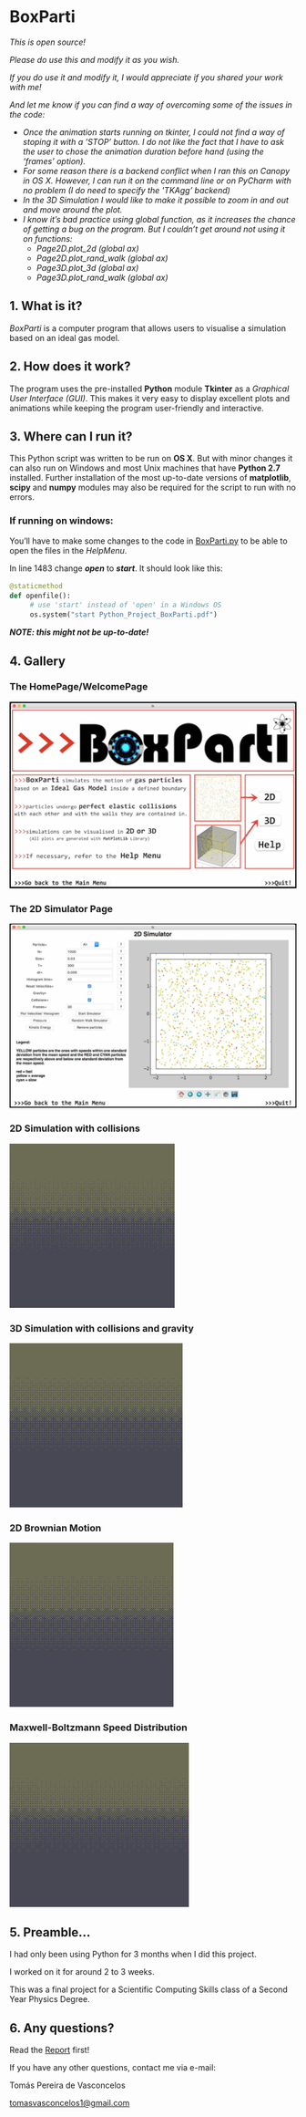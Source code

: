 # BoxParti
*This is open source!*

*Please do use this and modify it as you wish.*

*If you do use it and modify it, I would appreciate if you shared your work with me!*

*And let me know if you can find a way of overcoming some of the issues in the code:*

- *Once the animation starts running on tkinter, I could not find a way of stoping it with a ’STOP’ button. I do not like the fact that I have to ask the user to chose the animation duration before hand (using the ‘frames’ option).*
- *For some reason there is a backend conflict when I ran this on Canopy in OS X. However, I can run it on the command line or on PyCharm with no problem (I do need to specify the 'TKAgg’ backend)*
- *In the 3D Simulation I would like to make it possible to zoom in and out and move around the plot.*
- *I know it’s bad practice using global function, as it increases the chance of getting a bug on the program. But I couldn’t get around not using it on functions:*
	- *Page2D.plot_2d 		(global ax)*
	- *Page2D.plot_rand_walk 	(global ax)*
	- *Page3D.plot_3d 		(global ax)*
	- *Page3D.plot_rand_walk 	(global ax)*

## 1. What is it?
*BoxParti* is a computer program that allows users to visualise a simulation based on an ideal gas model. 

## 2. How does it work? 
The program uses the pre-installed **Python** module **Tkinter** as a *Graphical User Interface (GUI)*. This makes it very easy to display excellent plots and animations while keeping the program user-friendly and interactive.

## 3. Where can I run it?
This Python script was written to be run on **OS X**. But with minor changes it can also run on Windows and most Unix machines that have **Python 2.7** installed. Further installation of the most up-to-date versions of **matplotlib**, **scipy** and **numpy** modules may also be required for the script to run with no errors.
### If running on windows: 
You’ll have to make some changes to the code in [BoxParti.py](BoxParti.py) to be able to open the files in the *HelpMenu*.

In line 1483 change **_open_** to **_start_**. It should look like this: 
```python
@staticmethod
def openfile():
     # use 'start' instead of 'open' in a Windows OS
     os.system("start Python_Project_BoxParti.pdf")
```
**_NOTE: this might not be up-to-date!_**

## 4. Gallery
### The HomePage/WelcomePage
![welcome page](readme_gallery/WelcomePage.jpg)

### The 2D Simulator Page
![2D Page](readme_gallery/2DPage.jpg)

### 2D Simulation with collisions
![2D](readme_gallery/2D_SIM.gif)

### 3D Simulation with collisions and gravity
![3D](readme_gallery/3D_SIM.gif)

### 2D Brownian Motion
![Brownian Motion](readme_gallery/brownian.gif)

### Maxwell-Boltzmann Speed Distribution
![MB](readme_gallery/MB.gif)


## 5. Preamble… 
I had only been using Python for 3 months when I did this project.

I worked on it for around 2 to 3 weeks.

This was a final project for a Scientific Computing Skills class of a  Second Year Physics Degree.


## 6. Any questions? 
Read the [Report](Python_Project_BoxParti.pdf) first!



If you have any other questions, contact me via e-mail:

Tomás Pereira de Vasconcelos

tomasvasconcelos1@gmail.com 
